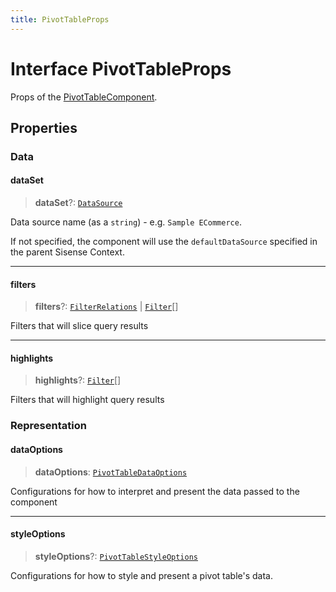```yaml
---
title: PivotTableProps
---
```


# Interface PivotTableProps

Props of the [PivotTableComponent](../data-grids/class.PivotTableComponent.md).

## Properties

### Data

#### dataSet

> **dataSet**?: [`DataSource`](../../sdk-data/type-aliases/type-alias.DataSource.md)

Data source name (as a `string`) - e.g. `Sample ECommerce`.

If not specified, the component will use the `defaultDataSource` specified in the parent Sisense Context.

***

#### filters

> **filters**?: [`FilterRelations`](../../sdk-data/interfaces/interface.FilterRelations.md) \| [`Filter`](../../sdk-data/interfaces/interface.Filter.md)[]

Filters that will slice query results

***

#### highlights

> **highlights**?: [`Filter`](../../sdk-data/interfaces/interface.Filter.md)[]

Filters that will highlight query results

### Representation

#### dataOptions

> **dataOptions**: [`PivotTableDataOptions`](interface.PivotTableDataOptions.md)

Configurations for how to interpret and present the data passed to the component

***

#### styleOptions

> **styleOptions**?: [`PivotTableStyleOptions`](interface.PivotTableStyleOptions.md)

Configurations for how to style and present a pivot table's data.
